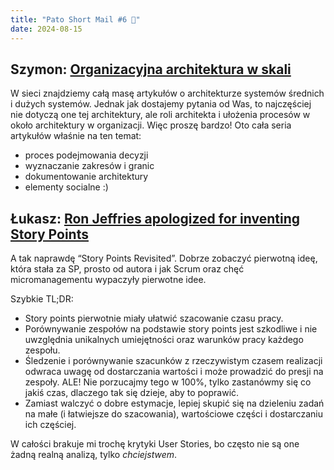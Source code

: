 ```yaml
---
title: "Pato Short Mail #6 🚀"
date: 2024-08-15
---
```


## Szymon: [Organizacyjna architektura w skali](https://medium.com/decathlondigital/software-architecture-making-decisions-f04cdd2cb3cf)
W sieci znajdziemy całą masę artykułów o architekturze systemów średnich i dużych systemów. Jednak jak dostajemy pytania od Was, to najczęściej nie dotyczą one tej architektury, ale roli architekta i ułożenia procesów w około architektury w  organizacji. Więc proszę bardzo! Oto cała seria artykułów właśnie na ten temat:

- proces podejmowania decyzji
- wyznaczanie zakresów i granic
- dokumentowanie architektury
- elementy socialne :)


## Łukasz: [Ron Jeffries apologized for inventing Story Points](https://ronjeffries.com/articles/019-01ff/story-points/Index.html)
A tak naprawdę “Story Points Revisited”. Dobrze zobaczyć pierwotną ideę, która stała za SP, prosto od autora i jak Scrum oraz chęć micromanagementu wypaczyły pierwotne idee.

Szybkie TL;DR:

- Story points pierwotnie miały ułatwić szacowanie czasu pracy.
- Porównywanie zespołów na podstawie story points jest szkodliwe i nie uwzględnia unikalnych umiejętności oraz warunków pracy każdego zespołu.
- Śledzenie i porównywanie szacunków z rzeczywistym czasem realizacji odwraca uwagę od dostarczania wartości i może prowadzić do presji na zespoły. ALE! Nie porzucajmy tego w 100%, tylko zastanówmy się co jakiś czas, dlaczego tak się dzieje, aby to poprawić.
- Zamiast walczyć o dobre estymacje, lepiej skupić się na dzieleniu zadań na małe (i łatwiejsze do szacowania), wartościowe części i dostarczaniu ich częściej.

W całości brakuje mi trochę krytyki User Stories, bo często nie są one żadną realną analizą, tylko _chciejstwem_.

